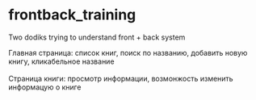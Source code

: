 # frontback_training

Two dodiks trying to understand front + back system

Главная страница: список книг, поиск по названию, добавить новую книгу, кликабельное название <br><br/>
Страница книги: просмотр информации, возмонжость изменить информацую о книге
